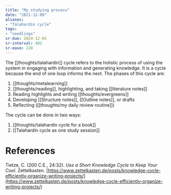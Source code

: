```yaml
---
title: "My studying process"
date: "2021-12-09"
aliases:
- "Talahardin cycle"
tags:
- "seedlings"
sr-due: 2024-12-05
sr-interval: 482
sr-ease: 228
---
```


The [[thoughts/talahardin]] cycle refers to the holistic process of using the system in engaging with information and generating knowledge. It is a cycle because the end of one loop informs the next. The phases of this cycle are:

1. [[thoughts/metalearning]]
2. [[thoughts/reading]], highlighting, and taking [[literature notes]]
3. Reading highlights and writing [[thoughts/evergreens]]
4. Developing [[Structure notes]], [[Outline notes]], or drafts
5. Reflecting ([[thoughts/my daily review routine]])

The cycle can be done in two ways:
1. [[thoughts/talahardin cycle for a book]]
2. [[Talahardin cycle as one study session]]

# References

Tietze, C. (200 C.E., 24:32). *Use a Short Knowledge Cycle to Keep Your Cool*. Zettelkasten. [https://www.zettelkasten.de/posts/knowledge-cycle-efficiently-organize-writing-projects/](https://www.zettelkasten.de/posts/knowledge-cycle-efficiently-organize-writing-projects/)